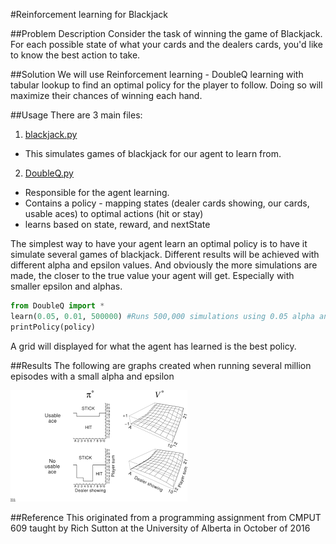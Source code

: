 #Reinforcement learning for Blackjack

##Problem Description
Consider the task of winning the game of Blackjack. For each possible state of what your cards and the dealers cards, you'd like to know the best action to take. 

##Solution
We will use Reinforcement learning - DoubleQ learning with tabular lookup to find an optimal policy for the player to follow. Doing so will maximize their chances of winning each hand.

##Usage
There are 3 main files:

1. [blackjack.py](blackjack.py)
  * This simulates games of blackjack for our agent to learn from.
2. [DoubleQ.py](DoubleQ.py)
  * Responsible for the agent learning. 
  * Contains a policy - mapping states (dealer cards showing, our cards, usable aces) to optimal actions (hit or stay)
  * learns based on state, reward, and nextState
  
The simplest way to have your agent learn an optimal policy is to have it simulate several games of blackjack. Different results will be achieved with different alpha and epsilon values. And obviously the more simulations are made, the closer to the true value your agent will get. Especially with smaller epsilon and alphas. 

```python
from DoubleQ import *
learn(0.05, 0.01, 500000) #Runs 500,000 simulations using 0.05 alpha and 0.01 epsilon
printPolicy(policy)
```

A grid will displayed for what the agent has learned is the best policy.

##Results
The following are graphs created when running several million episodes with a small alpha and epsilon

![alt text](Policy.png "Optimal actions")

##Reference
This originated from a programming assignment from CMPUT 609 taught by Rich Sutton at the University of Alberta in October of 2016